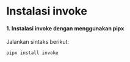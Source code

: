 # Instalasi invoke

#### 1. Instalasi invoke dengan menggunakan pipx

Jalankan sintaks berikut:

````bash
pipx install invoke
````
